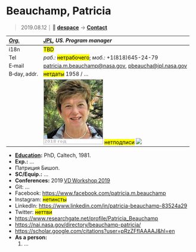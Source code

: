 # Beauchamp, Patricia
> 2019.08.12 ┊ **🚀 [despace](index.md)** → **[Contact](contact.md)**

|*[Org.](contact.md)*|*[JPL](03_jpl.md), US. Program manager*|
|:--|:--|
|i18n| <mark>TBD</mark> |
|Tel|*раб.:* <mark>нетрабочего</mark>; *моб.:* +1(818)645-24-79 |
|E‑mail| <patricia.m.beauchamp@nasa.gov>, <pbeaucha@jpl.nasa.gov> |
|B‑day, addr.| <mark>нетдаты</mark> 1958 / … |
|| [![](f/contact/b/beauchamp_001_photo_thumb.jpg)](f/contact/b/beauchamp_001_photo.jpg) <mark>нетподписи</mark> [![](f/contact//_001_sign_thumb.jpg)](f/contact//_001_sign.png) |

   - **[Education](edu.md):** PhD, Caltech, 1981.
   - **Exp.:** …
   - Патриция Бишоп.
   - **SC/Equip.:** …
   - **Conferences:** 2019 [VD Workshop 2019](vdws2019.md)
   - Git: …
   - Facebook: <https://www.facebook.com/patricia.m.beauchamp>
   - Instagram: <mark>нетинсты</mark>
   - LinkedIn: <https://www.linkedin.com/in/patricia-beauchamp-83524a29>
   - Twitter: <mark>неттви</mark>
   - <https://www.researchgate.net/profile/Patricia_Beauchamp>
   - <https://nai.nasa.gov/directory/beauchamp-patricia/>
   - <https://scholar.google.com/citations?user=pRzZFfIAAAAJ&hl=en>
   - **As a person:**
      1. …
